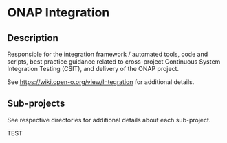 
# ONAP Integration

## Description

Responsible for the integration framework / automated tools, code and scripts, best practice guidance related to cross-project Continuous System Integration Testing (CSIT), and delivery of the ONAP project.

See https://wiki.open-o.org/view/Integration for additional details.


## Sub-projects

See respective directories for additional details about each sub-project.

TEST
